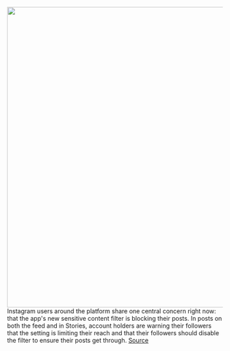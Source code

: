 <img src='https://cdn.vox-cdn.com/thumbor/b7G_ULIH7dfIslfNvEmMRC3zFPc=/0x0:2040x1360/1200x675/filters:focal(857x517:1183x843)/cdn.vox-cdn.com/uploads/chorus_image/image/69623084/acastro_210723_4678_instagramContent_0002.0.jpg' width='700px' /><br/>
Instagram users around the platform share one central concern right now: that the app's new sensitive content filter is blocking their posts. In posts on both the feed and in Stories, account holders are warning their followers that the setting is limiting their reach and that their followers should disable the filter to ensure their posts get through.
<a href='https://www.theverge.com/2021/7/23/22590188/instagram-sensitive-content-filter-creator-post'> Source <a/>